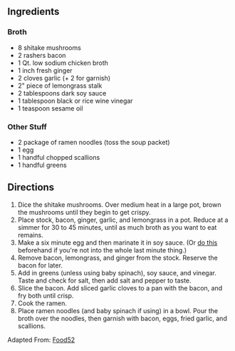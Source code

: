 ---
---

## Ingredients

### Broth

- 8 shitake mushrooms
- 2 rashers bacon
- 1 Qt. low sodium chicken broth
- 1 inch fresh ginger
- 2 cloves garlic (+ 2 for garnish)
- 2" piece of lemongrass stalk
- 2 tablespoons dark soy sauce
- 1 tablespoon black or rice wine vinegar
- 1 teaspoon sesame oil

### Other Stuff
- 2 package of ramen noodles (toss the soup packet)
- 1 egg
- 1 handful chopped scallions
- 1 handful greens


## Directions
1. Dice the shitake mushrooms. Over medium heat in a large pot, brown the mushrooms until they begin to get crispy.
1. Place stock, bacon, ginger, garlic, and lemongrass in a pot. Reduce at a simmer for 30 to 45 minutes, until as much broth as you want to eat remains.
2. Make a six minute egg and then marinate it in soy sauce. (Or [do this](http://www.seriouseats.com/recipes/2012/03/ajitsuke-tamago-japanese-marinated-soft-boiled-egg-recipe.html) beforehand if you're not into the whole last minute thing.)
3. Remove bacon, lemongrass, and ginger from the stock. Reserve the bacon for later.
4. Add in greens (unless using baby spinach), soy sauce, and vinegar. Taste and check for salt, then add salt and pepper to taste.
5. Slice the bacon. Add sliced garlic cloves to a pan with the bacon, and fry both until crisp.
6. Cook the ramen. 
7. Place ramen noodles (and baby spinach if using) in a bowl. Pour the broth over the noodles, then garnish with bacon, eggs, fried garlic, and scallions.

Adapted From: [Food52](http://food52.com/recipes/20680-bacon-egg-ramen)